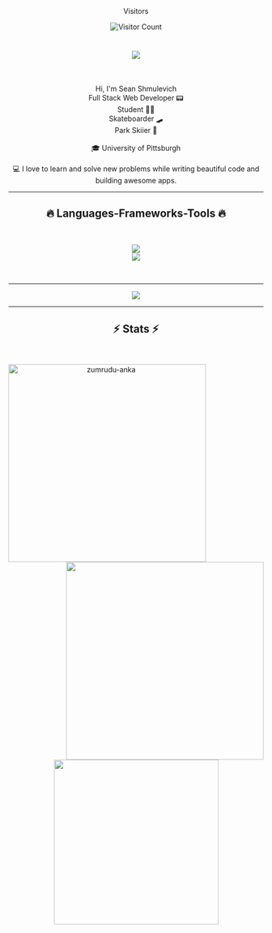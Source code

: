 <div align="center">
  Visitors
  
  ![Visitor Count](https://profile-counter.glitch.me/{Sean-Shmulevich}/count.svg)
</div>

<h1 align="center">
  <a href="https://git.io/typing-svg">
    <img src="https://readme-typing-svg.herokuapp.com/?lines=Hi+There!+👋;+I'm+Sean!;&center=true&size=30">
  </a>
</h1>

<br>
<p align="center">
  Hi, I'm Sean Shmulevich
  <br>
  Full Stack Web Developer 📟 
  <br>
  Student 👨‍💻
  <br>
  Skateboarder 🛹 
  <br>
  Park Skiier 🎿
  <br>
  <br>
  🎓 University of Pittsburgh</a>
  <br>
  <br>
  💻 I love to learn and solve new problems while writing beautiful code and building awesome apps.
</p>

<hr>
<h2 align="center">🔥 Languages-Frameworks-Tools 🔥</h2>
<br>
<p align="center">
  <a href="https://skillicons.dev">
    <img src="https://skillicons.dev/icons?i=git,react,nodejs,github,python,vue,javascript,css,wordpress" /><br>
    <img src="https://skillicons.dev/icons?i=flutter,docker,svelte,django,html,linux,vscode,vim" />

  </a>
</p>
<br>

<hr>

<div align="center">
  <img src="https://github-readme-activity-graph.cyclic.app/graph?username=Sean-Shmulevich&theme=react-dark" />
</div>

  <hr>

<h2 align="center">⚡ Stats ⚡</h2>
<br>
<p align=center>
  <div align=center>
    <a href="https://github.com/denvercoder1/github-readme-streak-stats" title="Go to Source">
      <img align="left" width=390 src="https://github-readme-streak-stats.herokuapp.com/?user=Sean-Shmulevich&theme=react&border=61dafb&hide_border=true" alt="zumrudu-anka" />
    </a>
    <a href="https://github.com/anuraghazra/github-readme-stats" title="Go to Source">
      <img align="right" width=390 src="https://github-readme-stats.vercel.app/api?username=Sean-Shmulevich&show_icons=true&theme=react&border_color=61dafb&hide_border=true" />
    </a>
  </div>
  <br><br><br><br><br><br><br><br><br>
  <div align=center>
    <a href="https://github.com/anuraghazra/github-readme-stats">
      <img width=325 align="center" src="https://github-readme-stats.vercel.app/api/top-langs/?username=Sean-Shmulevich&hide=c%23,powershell,Mathematica,Ruby,Objective-C,Objective-C%2b%2b,Cuda&title_color=61dafb&text_color=ffffff&icon_color=61dafb&bg_color=20232a&langs_count=8&layout=compact&border_color=61dafb&hide_border=true" />
    </a>
  </div>
</p>

